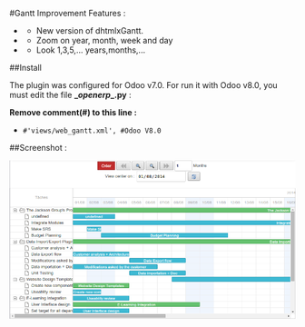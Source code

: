 #Gantt Improvement
Features :

* - New version of dhtmlxGantt.
* - Zoom on year, month, week and day
* - Look 1,3,5,... years,months,...


##Install

The plugin was configured for Odoo v7.0.
For run it with Odoo v8.0, you must edit the file **\__openerp__.py** :

**Remove comment(#) to this line :**

* `#'views/web_gantt.xml', #Odoo V8.0`

##Screenshot :

![Screen1](/gantt_improvement/content/screen1.png)